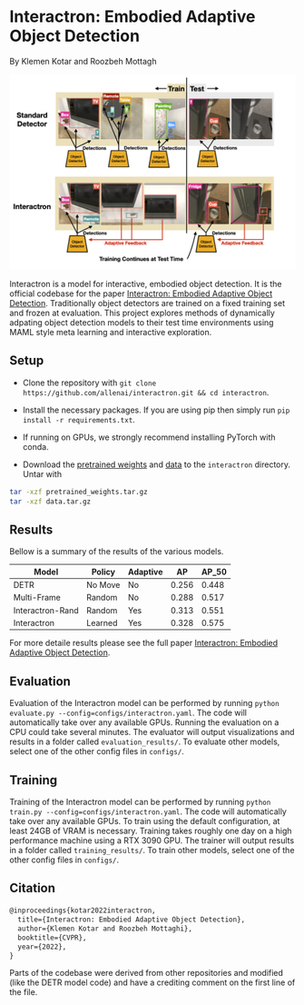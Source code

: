 # Interactron: Embodied Adaptive Object Detection

By Klemen Kotar and Roozbeh Mottagh

![teaser](images/teaser-wide.png)

Interactron is a model for interactive, embodied object detection.
It is the official codebase for the paper 
[Interactron: Embodied Adaptive Object Detection](https://arxiv.org/abs/2202.00660).
Traditionally object detectors are trained on a fixed training set and frozen at evaluation.
This project explores methods of dynamically adpating object detection models to their test
time environments using MAML style meta learning and interactive exploration.


## Setup

- Clone the repository with `git clone https://github.com/allenai/interactron.git && cd interactron`.

- Install the necessary packages. If you are using pip then simply run `pip install -r requirements.txt`.

- If running on GPUs, we strongly recommend installing PyTorch with conda.

- Download the [pretrained weights](https://interactron.s3.us-east-2.amazonaws.com/pretrained_weights.tar.gz) and
[data](https://interactron.s3.us-east-2.amazonaws.com/data.tar.gz) to the `interactron` directory. Untar with
```bash
tar -xzf pretrained_weights.tar.gz
tar -xzf data.tar.gz
```

## Results

Bellow is a summary of the results of the various models.

| Model            | Policy   | Adaptive | AP    | AP_50 |
|------------------|----------|----------|-------|-------|
| DETR             | No Move  | No       | 0.256 | 0.448 | 
| Multi-Frame      | Random   | No       | 0.288 | 0.517 | 
| Interactron-Rand | Random   | Yes      | 0.313 | 0.551 | 
| Interactron      | Learned  | Yes      | 0.328 | 0.575 | 

For more detaile results please see the full paper 
[Interactron: Embodied Adaptive Object Detection](https://arxiv.org/abs/2202.00660).

## Evaluation

Evaluation of the Interactron model can be performed by running ``python evaluate.py --config=configs/interactron.yaml``.
The code will automatically take over any available GPUs. Running the evaluation on a CPU could 
take several minutes. The evaluator will output visualizations and results in a folder called
`evaluation_results/`. To evaluate other models, select one of the other config files in `configs/`.


## Training

Training of the Interactron model can be performed by running ``python train.py --config=configs/interactron.yaml``.
The code will automatically take over any available GPUs. To train using the default configuration, 
at least 24GB of VRAM is necessary. Training takes roughly one day on a high performance machine using a RTX 3090 GPU.
The trainer will output results in a folder called
`training_results/`. To train other models, select one of the other config files in `configs/`.


## Citation
```
@inproceedings{kotar2022interactron,
  title={Interactron: Embodied Adaptive Object Detection},
  author={Klemen Kotar and Roozbeh Mottaghi},
  booktitle={CVPR},  
  year={2022},
}
```

Parts of the codebase were derived from other repositories and modified (like the DETR model code) 
and have a crediting comment on the first line of the file.
